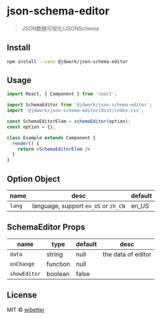 # json-schema-editor

> JSON数据可视化/JSONSchema

## Install

```bash
npm install --save @jdwork/json-schema-editor
```

## Usage

```jsx
import React, { Component } from 'react';

import SchemaEditor from '@jdwork/json-schema-editor';
import '@jdwork/json-schema-editor/dist/index.css';

const SchemaEditorElem = schemaEditor(option);
const option = {};

class Example extends Component {
  render() {
    return <SchemaEditorElem />
  }
}
```

## Option Object

|  name  | desc                                 | default |
| ------ | ------------------------------------ | ------- |
| `lang` | language, support `en_US` or `zh_CN` | en_US   |

## SchemaEditor Props

| name         | type     | default | desc               |
| ------------ | -------- | ------- | ------------------ |
| `data`       | string   | null    | the data of editor |
| `onChange`   | function | null    |
| `showEditor` | boolean  | false   |

## License

MIT © [wibetter](https://github.com/wibetter)
